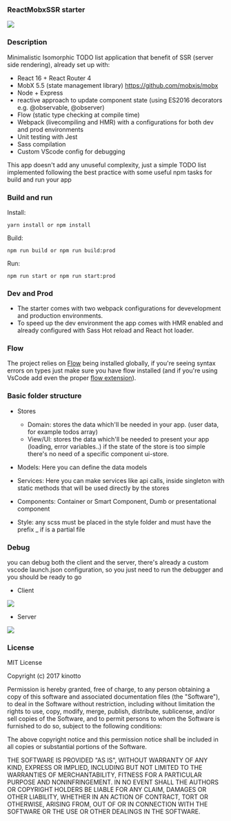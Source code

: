 ### ReactMobxSSR starter
<img src="https://i.imgur.com/Lt0Ns7E.gif" />

### Description

Minimalistic Isomorphic TODO list application that benefit of SSR (server side rendering), already set up with:
- React 16 + React Router 4
- MobX 5.5 (state management library) https://github.com/mobxjs/mobx
- Node + Express
- reactive approach to update component state (using ES2016 decorators e.g. @observable, @observer)
- Flow (static type checking at compile time)
- Webpack (livecompiling and HMR) with a configurations for both dev and prod environments
- Unit testing with Jest
- Sass compilation
- Custom VScode config for debugging

This app doesn't add any unuseful complexity, just a simple TODO list implemented following the best practice with some useful npm tasks for build and run your app

### Build and run

Install:
```
yarn install or npm install 
```

Build:
```
npm run build or npm run build:prod
```

Run:
```
npm run start or npm run start:prod
```

### Dev and Prod
- The starter comes with two webpack configurations for devevelopment and production environments.
- To speed up the dev environment the app comes with HMR enabled and already configured with Sass Hot reload and React hot loader.


### Flow
The project relies on <a href="https://github.com/flowtype/flow-bin#readme">Flow</a> being installed globally, if you're seeing syntax errors on types just make sure you have flow installed (and if you're using VsCode add even the proper <a href="https://github.com/flowtype/flow-for-vscode">flow extension</a>).

### Basic folder structure

- Stores
   * Domain:
       stores the data which'll be needed in your app. (user data, for example todos array)
   * View/UI:
       stores the data which'll be needed to present your app (loading, error variables..)
       if the state of the store is too simple there's no need of a specific component ui-store.

- Models: Here you can define the data models

- Services: Here you can make services like api calls, inside singleton with static methods that will be used directly by the stores

- Components: Container or Smart Component, Dumb or presentational component

- Style: any scss must be placed in the style folder and must have the prefix _ if is a partial file


### Debug
you can debug both the client and the server, there's already a custom vscode launch.json configuration, so you just need to run the debugger and you should be ready to go

- Client

<img src="https://i.imgur.com/Yz28YRS.gif" />

- Server

<img src="https://i.imgur.com/Bm39QxR.gif" />


### License
MIT License

Copyright (c) 2017 kinotto

Permission is hereby granted, free of charge, to any person obtaining a copy
of this software and associated documentation files (the "Software"), to deal
in the Software without restriction, including without limitation the rights
to use, copy, modify, merge, publish, distribute, sublicense, and/or sell
copies of the Software, and to permit persons to whom the Software is
furnished to do so, subject to the following conditions:

The above copyright notice and this permission notice shall be included in all
copies or substantial portions of the Software.

THE SOFTWARE IS PROVIDED "AS IS", WITHOUT WARRANTY OF ANY KIND, EXPRESS OR
IMPLIED, INCLUDING BUT NOT LIMITED TO THE WARRANTIES OF MERCHANTABILITY,
FITNESS FOR A PARTICULAR PURPOSE AND NONINFRINGEMENT. IN NO EVENT SHALL THE
AUTHORS OR COPYRIGHT HOLDERS BE LIABLE FOR ANY CLAIM, DAMAGES OR OTHER
LIABILITY, WHETHER IN AN ACTION OF CONTRACT, TORT OR OTHERWISE, ARISING FROM,
OUT OF OR IN CONNECTION WITH THE SOFTWARE OR THE USE OR OTHER DEALINGS IN THE
SOFTWARE.
